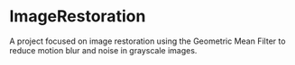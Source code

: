 # ImageRestoration
 A project focused on image restoration using the Geometric Mean Filter to reduce motion blur and noise in grayscale images.
